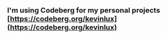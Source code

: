 ### I'm using Codeberg for my personal projects [https://codeberg.org/kevinlux](https://codeberg.org/kevinlux)
